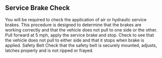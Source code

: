 ## Service Brake Check
You will be required to check the application of air or hydraulic service brakes. This procedure is designed to determine that the brakes are working correctly and that the vehicle does not pull to one side or the other.
Pull forward at 5 mph, apply the service brake and stop. Check to see that the vehicle does not pull to either side and that it stops when brake is applied.
Safety Belt Check that the safety belt is securely mounted, adjusts, latches properly and is not ripped or frayed.